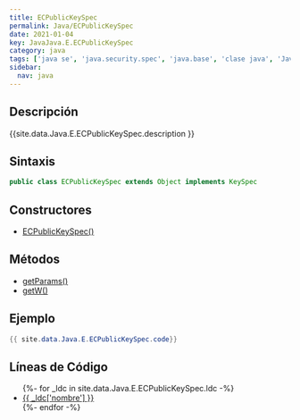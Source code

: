 ```yaml
---
title: ECPublicKeySpec
permalink: Java/ECPublicKeySpec
date: 2021-01-04
key: JavaJava.E.ECPublicKeySpec
category: java
tags: ['java se', 'java.security.spec', 'java.base', 'clase java', 'Java 1.5']
sidebar: 
  nav: java
---
```


## Descripción
{{site.data.Java.E.ECPublicKeySpec.description }}

## Sintaxis
~~~java
public class ECPublicKeySpec extends Object implements KeySpec
~~~

## Constructores
* [ECPublicKeySpec()](/Java/ECPublicKeySpec/ECPublicKeySpec/)

## Métodos
* [getParams()](/Java/ECPublicKeySpec/getParams)
* [getW()](/Java/ECPublicKeySpec/getW)

## Ejemplo
~~~java
{{ site.data.Java.E.ECPublicKeySpec.code}}
~~~

## Líneas de Código
<ul>
{%- for _ldc in site.data.Java.E.ECPublicKeySpec.ldc -%}
   <li>
       <a href="{{_ldc['url'] }}">{{ _ldc['nombre'] }}</a>
   </li>
{%- endfor -%}
</ul>
